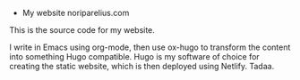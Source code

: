 * My website noriparelius.com

This is the source code for my website.

I write in Emacs using org-mode, then use ox-hugo to transform the content into something Hugo compatible.
Hugo is my software of choice for creating the static website, which is then deployed using Netlify. Tadaa.
